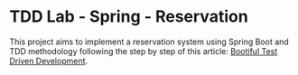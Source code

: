 # TDD Lab - Spring - Reservation

This project aims to implement a reservation system using Spring Boot and 
TDD methodology following the step by step of this article: 
[Bootiful Test Driven Development](http://dhaval-shah.com/bootiful-test-driven-development/).
